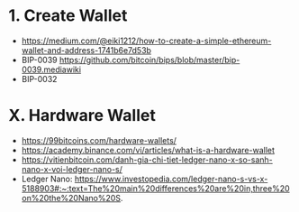 # 1. Create Wallet

- https://medium.com/@eiki1212/how-to-create-a-simple-ethereum-wallet-and-address-1741b6e7d53b
- BIP-0039 https://github.com/bitcoin/bips/blob/master/bip-0039.mediawiki
- BIP-0032

# X. Hardware Wallet

- https://99bitcoins.com/hardware-wallets/
- https://academy.binance.com/vi/articles/what-is-a-hardware-wallet
- https://vitienbitcoin.com/danh-gia-chi-tiet-ledger-nano-x-so-sanh-nano-x-voi-ledger-nano-s/
- Ledger Nano: https://www.investopedia.com/ledger-nano-s-vs-x-5188903#:~:text=The%20main%20differences%20are%20in,three%20on%20the%20Nano%20S.
